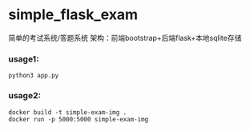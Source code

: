 # simple_flask_exam
简单的考试系统/答题系统
架构：前端bootstrap+后端flask+本地sqlite存储

### usage1:
`python3 app.py`

### usage2:
``` shell
docker build -t simple-exam-img .
docker run -p 5000:5000 simple-exam-img
```
